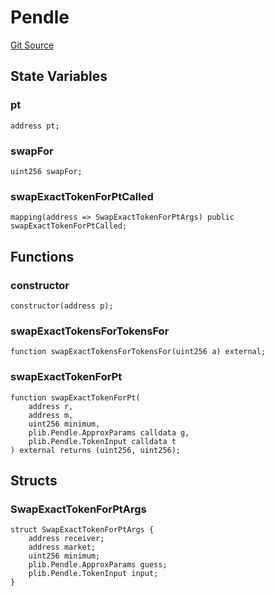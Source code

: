 # Pendle
[Git Source](https://github.com/Swivel-Finance/illuminate/blob/76b26ef748dc63cf89e3fa660df1bda262dcef15/src/mocks/Pendle.sol)


## State Variables
### pt

```solidity
address pt;
```


### swapFor

```solidity
uint256 swapFor;
```


### swapExactTokenForPtCalled

```solidity
mapping(address => SwapExactTokenForPtArgs) public swapExactTokenForPtCalled;
```


## Functions
### constructor


```solidity
constructor(address p);
```

### swapExactTokensForTokensFor


```solidity
function swapExactTokensForTokensFor(uint256 a) external;
```

### swapExactTokenForPt


```solidity
function swapExactTokenForPt(
    address r,
    address m,
    uint256 minimum,
    plib.Pendle.ApproxParams calldata g,
    plib.Pendle.TokenInput calldata t
) external returns (uint256, uint256);
```

## Structs
### SwapExactTokenForPtArgs

```solidity
struct SwapExactTokenForPtArgs {
    address receiver;
    address market;
    uint256 minimum;
    plib.Pendle.ApproxParams guess;
    plib.Pendle.TokenInput input;
}
```

